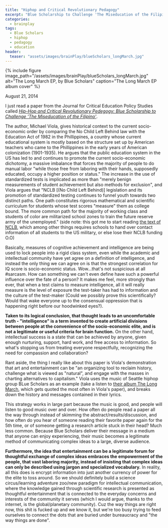 ```yaml
---
title: "Hiphop and Critical Revolutionary Pedagogy"
excerpt: "Blue Scholarship to Challenge 'The Miseducation of the Filipino'"
categories:
  - brainplay
tags:
  - Blue Scholars
  - hiphop
  - pedagogy
  - education
header:
  teaser: "assets/images/brainPlay/blueScholars_longMarch.jpg"
---
```


{% include figure image_path="/assets/images/brainPlay/blueScholars_longMarch.jpg" alt="The Long March EP, by Blue Scholars" caption="The Long March EP album cover" %}

August 21, 2014

I just read a paper from the Journal for Critical Education Policy Studies called <a href="http://www.jceps.com/wp-content/uploads/PDFs/04-2-08.pdf">*Hip-Hop and Critical Revolutionary Pedegogy: Blue Scholarship to Challenge 'The Miseducation of the Filipino'*</a>. 

The author, Michael Viola, gives historical context to the current socio-economic order by comparing the No Child Left Behind law with the Education Act of 1982 in the Phillippines, a country whose current educational system is mostly based on the structure set up by American teachers who came to the Phillippines in the early years of American colonization (1901-1935). He argues that the public education system in the US has led to and continues to promote the current socio-economic dichotomy, a massive imbalance that forces the majority of people to do manual labor "while those free from laboring with their hands, supposedly educated, occupy a higher position or status." The increase in the use of standardized tests is implicated as more than "merely benign measurements of student achievement but also methods for exclusion", and Viola argues that "NCLB [(No Child Left Behind)] legislation and its promotion of standardized testing continues to funnel youth towards two distinct paths. One path constitutes rigorous mathematical and scientific curriculum for students whose test scores "measure" them as college bound. The more common path for the majority of working class and students of color are militarized school zones to train the future reserve army of the unemployed." (side note: this got me to start reading <a href="https://www.congress.gov/bill/107th-congress/house-bill/1/text">the text of NCLB</a>, which among other things requires schools to hand over contact information of all students to the US military, or else lose their NCLB funding O.O)

Basically, measures of cognitive achievement and intelligence are being used to lock people into a rigid class system, even while the academic and intellectual community have yet agree on a definition of intelligence, and instead the only thing we can agree on is that the strongest correlation for IQ score is socio-economic status. Wow...that's not suspicious at all #sarcasm. How can something we can't even define have such a powerful influence over the fate of a person? It makes me feel, more strongly than ever, that when a test claims to measure intelligence, all it will really measure is the level of exposure the test-taker has had to information and the culture of the test-maker (Could we possibly prove this scientifically? Would that wake everyone up to the consensual oppression that is happening right before our hoodwinked eyes?). 

**Taken to its logical conclusion, that thought leads to an uncomfortable truth - "intelligence" is a term invented to create artificial divisions between people at the convenience of the socio-economic elite, and is not a legitimate or useful criteria for brain function.** On the other hand, intellectual success is a state that can be achieved by anyone, given enough nurturing, support, hard work, and free access to information. So what's stopping us from treating everyone respectfully, recognizing the need for compassion and collaboration?

Rant aside, the thing I really like about this paper is Viola's demonstration that art and entertainment can be "an organizing tool to reclaim history, challenge what is viewed as "natural", and engage with the masses in charting alternatives to capitalism." Viola uses the music of Seattle hiphop group BLue Scholars as an example (take a listen to <a href="https://youtu.be/e6baGauWYQg">their album The Long March</a>, which gets quoted the most often in Viola's paper), and breaks down the history and messages contained in their lyrics. 

This strategy works in large part because the music is good, and people will listen to good music over and over. How often do people read a paper all the way through instead of skimming the abstract/results/discussion, and how often do you hear of someone reading their favorite paper again for the 5th time, or of someone getting a research article stuck in their head? Much less common. Because Blue Scholars deliver their message in a medium that anyone can enjoy experiencing, their music becomes a legitimate method of communicating complex ideas to a large, diverse audience. 

**Furthermore, the idea that entertainment can be a legitimate forum for thoughtful exchange of complex ideas embraces the empowerment of the people, that vast laboring majority, instead of insisting that complex ideas can only be described using jargon and specialized vocabulary.** In reality, all this does is encrypt information into just another currency of power for the elite to toss around. So we should definitely build a science circus/learning adventure zoo/new paradigm for intellectual communication, where the knowledge gained through scientific research is presented as thoughtful entertainment that is connected to the everyday concerns and interests of the community it serves (which I would argue, thanks to the internet, is the global/planetary community). Cuz the way things are right now, this shit is fucked up and we know it, but we're too busy trying to feed ourselves to connect the dots that are buried under bureaucracy and "the way things are done". 


